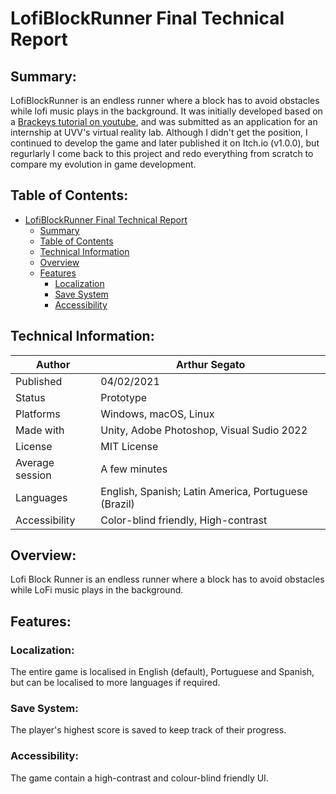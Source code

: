 # LofiBlockRunner Final Technical Report

## Summary:
LofiBlockRunner is an endless runner where a block has to avoid obstacles while lofi music plays in the background. It was initially developed based on a [Brackeys tutorial on youtube](https://www.youtube.com/watch?v=j48LtUkZRjU&list=PLPV2KyIb3jR5QFsefuO2RlAgWEz6EvVi6), and was submitted as an application for an internship at UVV's virtual reality lab. Although I didn't get the position, I continued to develop the game and later published it on Itch.io (v1.0.0), but regurlarly I come back to this project and redo everything from scratch to compare my evolution in game development.

## Table of Contents:
- [LofiBlockRunner Final Technical Report](#lofiblockrunner-final-technical-report)
  * [Summary](#summary)
  * [Table of Contents](#table-of-contents)
  * [Technical Information](#technical-information)
  * [Overview](#overview)
  * [Features](#features)
    + [Localization](#localization)
    + [Save System](#save-system)
    + [Accessibility](#accessibility)

## Technical Information:

| Author          | Arthur Segato                                        |
| --------------- | ---------------------------------------------------- |
| Published       | 04/02/2021                                           |
| Status          | Prototype                                            |
| Platforms       | Windows, macOS, Linux                                |
| Made with       | Unity, Adobe Photoshop, Visual Sudio 2022                 |
| License         | MIT License                                          |
| Average session | A few minutes                                        |
| Languages       | English, Spanish; Latin America, Portuguese (Brazil) |
| Accessibility   | Color-blind friendly, High-contrast                  |

## Overview:

Lofi Block Runner is an endless runner where a block has to avoid obstacles while LoFi music plays in the background.

## Features:

### Localization:

The entire game is localised in English (default), Portuguese and Spanish, but can be localised to more languages if required.

### Save System:

The player's highest score is saved to keep track of their progress.

### Accessibility:

The game contain a high-contrast and colour-blind friendly UI.
